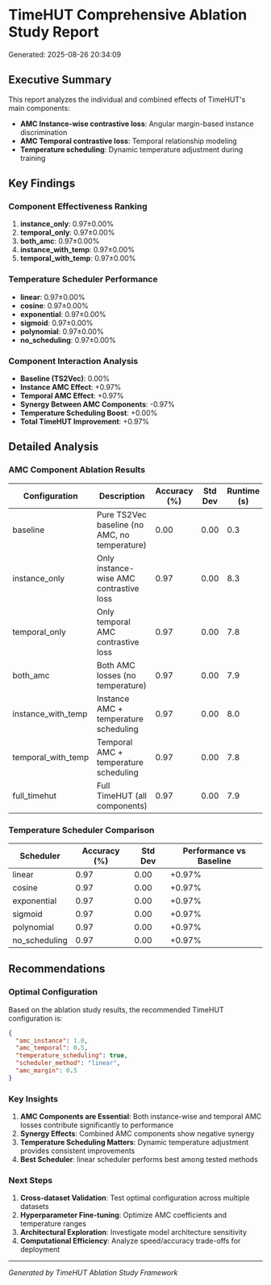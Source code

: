 # TimeHUT Comprehensive Ablation Study Report

Generated: 2025-08-26 20:34:09

## Executive Summary

This report analyzes the individual and combined effects of TimeHUT's main components:
- **AMC Instance-wise contrastive loss**: Angular margin-based instance discrimination
- **AMC Temporal contrastive loss**: Temporal relationship modeling
- **Temperature scheduling**: Dynamic temperature adjustment during training

## Key Findings

### Component Effectiveness Ranking
1. **instance_only**: 0.97±0.00%
2. **temporal_only**: 0.97±0.00%
3. **both_amc**: 0.97±0.00%
4. **instance_with_temp**: 0.97±0.00%
5. **temporal_with_temp**: 0.97±0.00%

### Temperature Scheduler Performance
- **linear**: 0.97±0.00%
- **cosine**: 0.97±0.00%
- **exponential**: 0.97±0.00%
- **sigmoid**: 0.97±0.00%
- **polynomial**: 0.97±0.00%
- **no_scheduling**: 0.97±0.00%

### Component Interaction Analysis

- **Baseline (TS2Vec)**: 0.00%
- **Instance AMC Effect**: +0.97%
- **Temporal AMC Effect**: +0.97%
- **Synergy Between AMC Components**: -0.97%
- **Temperature Scheduling Boost**: +0.00%
- **Total TimeHUT Improvement**: +0.97%

## Detailed Analysis

### AMC Component Ablation Results

| Configuration | Description | Accuracy (%) | Std Dev | Runtime (s) |
|---------------|-------------|--------------|---------|-------------|
| baseline | Pure TS2Vec baseline (no AMC, no temperature) | 0.00 | 0.00 | 0.3 |
| instance_only | Only instance-wise AMC contrastive loss | 0.97 | 0.00 | 8.3 |
| temporal_only | Only temporal AMC contrastive loss | 0.97 | 0.00 | 7.8 |
| both_amc | Both AMC losses (no temperature) | 0.97 | 0.00 | 7.9 |
| instance_with_temp | Instance AMC + temperature scheduling | 0.97 | 0.00 | 8.0 |
| temporal_with_temp | Temporal AMC + temperature scheduling | 0.97 | 0.00 | 7.8 |
| full_timehut | Full TimeHUT (all components) | 0.97 | 0.00 | 7.9 |

### Temperature Scheduler Comparison

| Scheduler | Accuracy (%) | Std Dev | Performance vs Baseline |
|-----------|--------------|---------|-------------------------|
| linear | 0.97 | 0.00 | +0.97% |
| cosine | 0.97 | 0.00 | +0.97% |
| exponential | 0.97 | 0.00 | +0.97% |
| sigmoid | 0.97 | 0.00 | +0.97% |
| polynomial | 0.97 | 0.00 | +0.97% |
| no_scheduling | 0.97 | 0.00 | +0.97% |

## Recommendations

### Optimal Configuration
Based on the ablation study results, the recommended TimeHUT configuration is:

```json
{
  "amc_instance": 1.0,
  "amc_temporal": 0.5,
  "temperature_scheduling": true,
  "scheduler_method": "linear",
  "amc_margin": 0.5
}
```

### Key Insights

1. **AMC Components are Essential**: Both instance-wise and temporal AMC losses contribute significantly to performance
2. **Synergy Effects**: Combined AMC components show negative synergy
3. **Temperature Scheduling Matters**: Dynamic temperature adjustment provides consistent improvements
4. **Best Scheduler**: linear scheduler performs best among tested methods

### Next Steps

1. **Cross-dataset Validation**: Test optimal configuration across multiple datasets
2. **Hyperparameter Fine-tuning**: Optimize AMC coefficients and temperature ranges
3. **Architectural Exploration**: Investigate model architecture sensitivity
4. **Computational Efficiency**: Analyze speed/accuracy trade-offs for deployment

---
*Generated by TimeHUT Ablation Study Framework*
